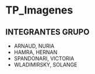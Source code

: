# TP_Imagenes 

## INTEGRANTES GRUPO

* ARNAUD, NURIA
* HAMRA, HERNAN
* SPANDONARI, VICTORIA
* WLADIMIRSKY, SOLANGE